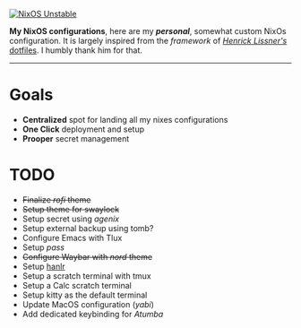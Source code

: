 
[![NixOS Unstable](https://img.shields.io/badge/NixOS-unstable-blue.svg?style=flat-square&logo=NixOS&logoColor=white)](https://nixos.org)

**My NixOS configurations**, here are my ___personal___, somewhat custom NixOs configuration. It is largely inspired from 
the _framework_ of  [_Henrick Lissner's_ dotfiles](https://github.com/hlissner/dotfiles). I humbly thank him for that.

---
# Goals
 - **Centralized** spot for landing all my nixes configurations
 - **One Click** deployment and setup
 - **Prooper** secret management
 
# TODO 
 * ~~Finalize _rofi_ theme~~
 * ~~Setup theme for swaylock~~
 * Setup secret using _agenix_
 * Setup external backup using tomb?
 * Configure Emacs with Tlux
 * Setup _pass_
 * ~~Configure Waybar with _nord_ theme~~
 * Setup [hanlr](https://github.com/chmln/handlr)
 * Setup a scratch terminal with tmux
 * Setup a Calc scratch terminal
 * Setup kitty as the default terminal
 * Update MacOS configuration (_yabi_)
 * Add dedicated keybinding for _Atumba_


